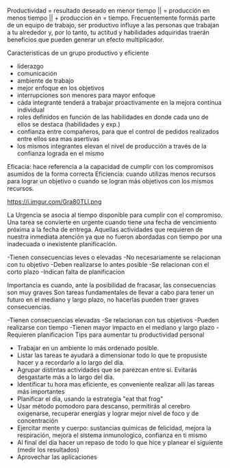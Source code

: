Productividad = resultado deseado en menor tiempo || = producción en menos tiempo || + produccion en = tiempo.
Frecuentemente formás parte de un equipo de trabajo, ser productivo influye a las personas que trabajan a tu alrededor y, por lo tanto, tu actitud y habilidades adquiridas traerán beneficios que pueden generar un efecto multiplicador.

Caracteristicas de un grupo productivo y eficiente
- liderazgo
- comunicación
- ambiente de trabajo
- mejor enfoque en los objetivos
- interrupciones son menores para mayor enfoque
- cáda integranté tenderá a trabajar proactivamente en la mejora continua individual
- roles definidos en función de las habilidades en donde cada uno de ellos se destaca (habilidades y exp.)
- confianza entre compañeros, para que el control de pedidos realizados entre ellos sea mas asertivas
- los mismos integrantes elevan el nivel de producción a través de la confianza lograda en el mismo

Eficacia: hace referencia a la capacidad de cumplir con los compromisos asumidos de la forma correcta
Eficiencia: cuando utilizas menos recursos para lograr un objetivo o cuando se logran más objetivos con los mismos recursos.

https://i.imgur.com/Gra80TLl.png

La Urgencia se asocia al tiempo disponible para cumplir con el compromiso. Una tarea se convierte en urgente cuando tiene una fecha de vencimiento próxima a la fecha de entrega. Aquellas actividades que requieren de nuestra inmediata atención ya que no fueron abordadas con tiempo por una inadecuada o inexistente planificación. 

-Tienen consecuencias leves o elevadas
-No necesariamente se relacionan con tu objetivo
-Deben realizarse lo antes posible
-Se relacionan con el corto plazo
-Indican falta de planificacion

Importancia es cuando, ante la posibilidad de fracasar, las consecuencias son muy graves
Son tareas fundamentales de llevar a cabo para tener un futuro en el mediano y largo plazo, no hacerlas pueden traer graves consecuencias.

-Tienen consecuencias elevadas
-Se relacionan con tus objetivos
-Pueden realizarse con tiempo
-Tienen mayor impacto en el mediano y largo plazo
-Requieren planificacion
Tips para aumentar tu productividad personal
- Trabajar en un ambiente lo más ordenado posible.
- Listar las tareas te ayudará a dimensionar todo lo que te propusiste hacer y a recordarlo a lo largo del día.
- Agrupar distintas actividades que se parezcan entre sí. Evitarás desgastarte más a lo largo del día.
- Identificar tu hora mas eficiente, es conveniente realizar allí las tareas más importantes
- Planificar el día, usando la estrategía "eat that frog"
- Usar método pomodoro para descanso, permitirás al cerebro oxigenarse, recuperar energías y lograr mejor nivel de foco y de concentración
- Ejercitar mente y cuerpo: sustancias quimicas de felicidad, mejora la respiración, mejora el sistema inmunologico, confianza en ti mismo
- Al final del día hacer un repaso de todo lo que hice y planear el siguiente (medir los resultados)
- Aprovechar las aplicaciones